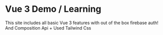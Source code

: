 # Vue 3 Demo / Learning
 This site includes all basic Vue 3 features with out of the box firebase auth! And Composition Api + Used Tailwind Css
